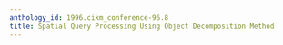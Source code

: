 ```yaml
---
anthology_id: 1996.cikm_conference-96.8
title: Spatial Query Processing Using Object Decomposition Method
---
```

